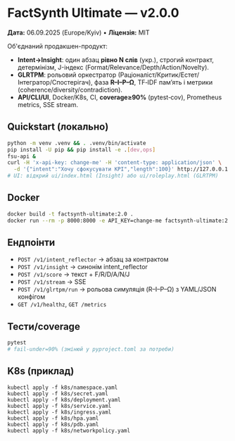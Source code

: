# FactSynth Ultimate — v2.0.0
**Дата:** 06.09.2025 (Europe/Kyiv) • **Ліцензія:** MIT

Об'єднаний продакшен-продукт:
- **Intent→Insight**: один абзац **рівно N слів** (укр.), строгий контракт, детермінізм, J-індекс (Format/Relevance/Depth/Action/Novelty).
- **GLRTPM**: рольовий оркестратор (Раціоналіст/Критик/Естет/Інтегратор/Спостерігач), фаза **R–I–P–Ω**, TF‑IDF пам’ять і метрики (coherence/diversity/contradiction).
- **API/CLI/UI**, Docker/K8s, CI, **coverage≥90%** (pytest‑cov), Prometheus metrics, SSE stream.

## Quickstart (локально)
```bash
python -m venv .venv && . .venv/bin/activate
pip install -U pip && pip install -e .[dev,ops]
fsu-api &
curl -H 'x-api-key: change-me' -H 'content-type: application/json' \
  -d '{"intent":"Хочу сфокусувати KPI","length":100}' http://127.0.0.1:8000/v1/intent_reflector
# UI: відкрий ui/index.html (Insight) або ui/roleplay.html (GLRTPM)
```

## Docker
```bash
docker build -t factsynth-ultimate:2.0 .
docker run --rm -p 8000:8000 -e API_KEY=change-me factsynth-ultimate:2.0
```

## Ендпоінти
- `POST /v1/intent_reflector` → абзац за контрактом
- `POST /v1/insight` → синонім intent_reflector
- `POST /v1/score` → текст + F/R/D/A/N/J
- `POST /v1/stream` → SSE
- `POST /v1/glrtpm/run` → рольова симуляція (R–I–P–Ω) з YAML/JSON конфігом
- `GET /v1/healthz`, `GET /metrics`

## Тести/coverage
```bash
pytest
# fail-under=90% (змінюй у pyproject.toml за потреби)
```

## K8s (приклад)
```
kubectl apply -f k8s/namespace.yaml
kubectl apply -f k8s/secret.yaml
kubectl apply -f k8s/deployment.yaml
kubectl apply -f k8s/service.yaml
kubectl apply -f k8s/ingress.yaml
kubectl apply -f k8s/hpa.yaml
kubectl apply -f k8s/pdb.yaml
kubectl apply -f k8s/networkpolicy.yaml
```
